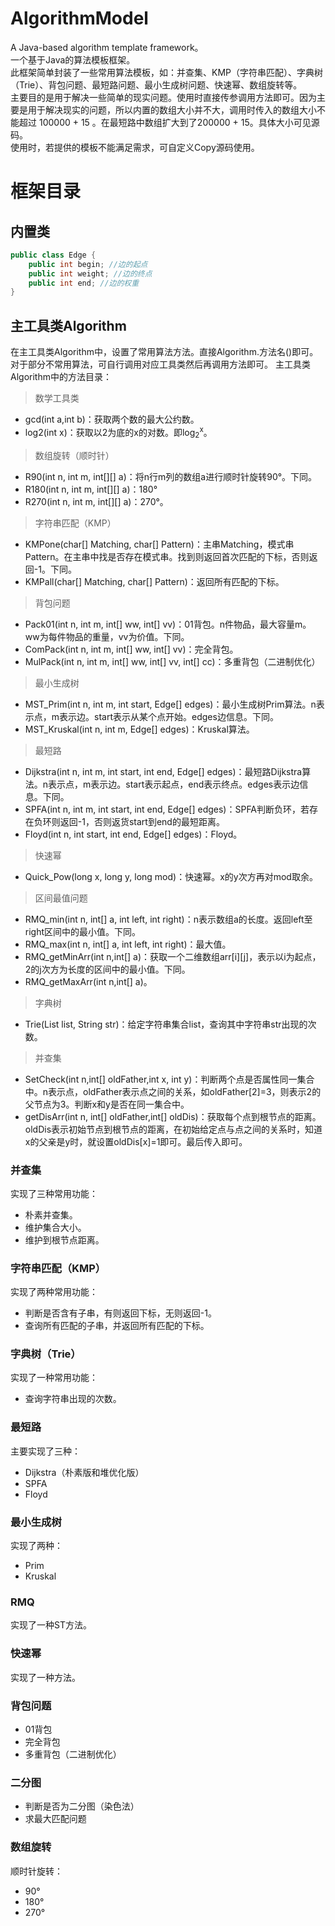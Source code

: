 # AlgorithmModel
A Java-based algorithm template framework。 <br>
一个基于Java的算法模板框架。<br>
此框架简单封装了一些常用算法模板，如：并查集、KMP（字符串匹配）、字典树（Trie）、背包问题、最短路问题、最小生成树问题、快速幂、数组旋转等。<br>
主要目的是用于解决一些简单的现实问题。使用时直接传参调用方法即可。因为主要是用于解决现实的问题，所以内置的数组大小并不大，调用时传入的数组大小不能超过 100000 + 15 。在最短路中数组扩大到了200000 + 15。具体大小可见源码。<br>
使用时，若提供的模板不能满足需求，可自定义Copy源码使用。

# 框架目录

## 内置类
```java
public class Edge {
    public int begin; //边的起点
    public int weight; //边的终点
    public int end; //边的权重
}

```

## 主工具类Algorithm
在主工具类Algorithm中，设置了常用算法方法。直接Algorithm.方法名()即可。对于部分不常用算法，可自行调用对应工具类然后再调用方法即可。
主工具类Algorithm中的方法目录：

> 数学工具类

- gcd(int a,int b)：获取两个数的最大公约数。
- log2(int x)：获取以2为底的x的对数。即log<sub>2</sub><sup>x</sup>。
  
> 数组旋转（顺时针）

- R90(int n, int m, int[][] a)：将n行m列的数组a进行顺时针旋转90°。下同。
- R180(int n, int m, int[][] a)：180°
- R270(int n, int m, int[][] a)：270°。
  
> 字符串匹配（KMP）

- KMPone(char[] Matching, char[] Pattern)：主串Matching，模式串Pattern。在主串中找是否存在模式串。找到则返回首次匹配的下标，否则返回-1。下同。 
- KMPall(char[] Matching, char[] Pattern)：返回所有匹配的下标。

> 背包问题  

- Pack01(int n, int m, int[] ww, int[] vv)：01背包。n件物品，最大容量m。ww为每件物品的重量，vv为价值。下同。
- ComPack(int n, int m, int[] ww, int[] vv)：完全背包。
- MulPack(int n, int m, int[] ww, int[] vv, int[] cc)：多重背包（二进制优化）

>最小生成树

- MST_Prim(int n, int m, int start, Edge[] edges)：最小生成树Prim算法。n表示点，m表示边。start表示从某个点开始。edges边信息。下同。
- MST_Kruskal(int n, int m, Edge[] edges)：Kruskal算法。

> 最短路

- Dijkstra(int n, int m, int start, int end, Edge[] edges)：最短路Dijkstra算法。n表示点，m表示边。start表示起点，end表示终点。edges表示边信息。下同。
- SPFA(int n, int m, int start, int end, Edge[] edges)：SPFA判断负环，若存在负环则返回-1，否则返货start到end的最短距离。
- Floyd(int n, int start, int end, Edge[] edges)：Floyd。

> 快速幂

- Quick_Pow(long x, long y, long mod)：快速幂。x的y次方再对mod取余。

> 区间最值问题

- RMQ_min(int n, int[] a, int left, int right)：n表示数组a的长度。返回left至right区间中的最小值。下同。
- RMQ_max(int n, int[] a, int left, int right)：最大值。
- RMQ_getMinArr(int n,int[] a)：获取一个二维数组arr\[i\]\[j\]，表示以i为起点，2的j次方为长度的区间中的最小值。下同。
- RMQ_getMaxArr(int n,int[] a)。

> 字典树

- Trie(List<String> list, String str)：给定字符串集合list，查询其中字符串str出现的次数。

> 并查集

- SetCheck(int n,int[] oldFather,int x, int y)：判断两个点是否属性同一集合中。n表示点，oldFather表示点之间的关系，如oldFather\[2\]=3，则表示2的父节点为3。判断x和y是否在同一集合中。
- getDisArr(int n, int[] oldFather,int[] oldDis)：获取每个点到根节点的距离。oldDis表示初始节点到根节点的距离，在初始给定点与点之间的关系时，知道x的父亲是y时，就设置oldDis\[x\]=1即可。最后传入即可。





### 并查集
实现了三种常用功能：
- 朴素并查集。
- 维护集合大小。
- 维护到根节点距离。

### 字符串匹配（KMP）
实现了两种常用功能：
- 判断是否含有子串，有则返回下标，无则返回-1。
- 查询所有匹配的子串，并返回所有匹配的下标。

### 字典树（Trie）
实现了一种常用功能：
- 查询字符串出现的次数。

### 最短路
主要实现了三种：
- Dijkstra（朴素版和堆优化版）
- SPFA
- Floyd

### 最小生成树
实现了两种：
- Prim
- Kruskal

### RMQ
实现了一种ST方法。

### 快速幂
实现了一种方法。

### 背包问题
- 01背包
- 完全背包
- 多重背包（二进制优化）

### 二分图
- 判断是否为二分图（染色法）
- 求最大匹配问题

### 数组旋转
顺时针旋转：
- 90°
- 180°
- 270°

